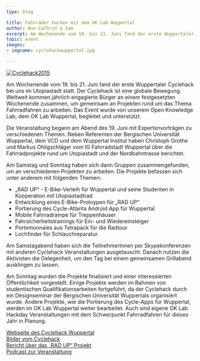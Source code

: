 ```yaml
---
type: blog

title: Fahrräder hacken mit dem OK Lab Wuppertal
author: Ann-Cathrin & Sam
excerpt: Am Wochenende vom 19. bis 21. Juni fand der erste Wuppertaler Cyclehack bei uns im Utopiastadt statt.
topic: event
images:
- imgname: cyclehackwuppertal.jpg

---
```

[![Cyclehack2015](/blog/cyclehackwuppertal.jpg)](http://cyclehack-wuppertal.de/)

Am Wochenende vom 19. bis 21. Juni fand der erste Wuppertaler Cyclehack bei uns im Utopiastadt statt. Der Cyclehack ist eine globale Bewegung. Weltweit kommen jährlich engagierte Bürger an einem festgesetzten Wochenende zusammen, um gemeinsam an Projekten rund um das Thema Fahrradfahren zu arbeiten. Das Event wurde von unserem Open Knowledge Lab, dem OK Lab Wuppertal, begleitet und unterstützt.

Die Veranstaltung begann am Abend des 19. Juni mit Expertenvorträgen zu verschiedenen Themen. Neben Referenten der Bergischen Universität Wuppertal, dem VCD und dem Wuppertal Institut haben Christoph Grothe und Markus Ohligschläger vom IG Fahrradstadt Wuppertal über die Fahrradprojekte rund um Utopiastadt und der Nordbahntrasse berichtet.

Am Samstag und Sonntag haben sich dann Gruppen zusammengefunden, um an verschiedenen Projekten zu arbeiten. Die Projekte befassen sich unter anderem mit folgenden Themen:

* „RAD UP“ - E-Bike-Verleih für Wuppertal und seine Studenten in Kooperation mit Utopiastadtrad
* Entwicklung eines E-Bike-Protoypen für „RAD UP“
* Portierung des Cycle-Atlanta Android App für Wuppertal
* Mobile Fahrradrampe für Treppenhäuser
* Fahrsicherheitstrainings für Ein- und Wiedereinsteiger
* Portemonnaies aus Tetrapack für die Radtour
* Lochfinder für Schlauchreparatur

Am Samstagabend haben sich die TeilnehmerInnen per Skypekonferenzen mit anderen Cyclehack Veranstaltungen ausgetauscht. Danach nutzen die Aktivisten die Gelegenheit, um den Tag bei einem gemeinsamen Grillabend ausklingen zu lassen.

Am Sonntag wurden die Projekte finalisiert und einer interessierten Öffentlichkeit vorgestellt. Einige Projekte werden im Rahmen von studentischen Qualifikationsarbeiten fortgeführt, da der Cyclehack durch ein Designseminar der Bergischen Universität Wuppertals organisiert wurde. Andere Projekte, wie die Portierung des Cycle-Apps für Wuppertal, werden im OK Lab Wuppertal weiter bearbeitet. Auch sind eigene OK Lab Hackday Veranstaltungen mit dem Schwerpunkt Fahrradfahren für dieses Jahr in Planung.

[Webseite des Cyclehack Wuppertal][]<br>
[Bilder vom Cyclehack][]<br>
[Bericht über das „RAD UP“ Projekt][]<br>
[Podcast zur Veranstaltung][]<br>

[Webseite des Cyclehack Wuppertal]: http://cyclehack-wuppertal.de/
[Bilder vom Cyclehack]: https://flic.kr/s/aHskdEKuPb
[Bericht über das „RAD UP“ Projekt]: http://cyclehack-wuppertal.de/projekt-rad-up-geht-in-naechste-entwicklungsphase/
[Podcast zur Veranstaltung]: https://podcast.uni-wuppertal.de/?powerpress_pinw=5279-podcast
